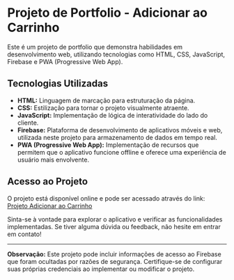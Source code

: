 # Projeto de Portfolio - Adicionar ao Carrinho

Este é um projeto de portfolio que demonstra habilidades em desenvolvimento web, utilizando tecnologias como HTML, CSS, JavaScript, Firebase e PWA (Progressive Web App).

## Tecnologias Utilizadas

- **HTML:** Linguagem de marcação para estruturação da página.
- **CSS:** Estilização para tornar o projeto visualmente atraente.
- **JavaScript:** Implementação de lógica de interatividade do lado do cliente.
- **Firebase:** Plataforma de desenvolvimento de aplicativos móveis e web, utilizada neste projeto para armazenamento de dados em tempo real.
- **PWA (Progressive Web App):** Implementação de recursos que permitem que o aplicativo funcione offline e oferece uma experiência de usuário mais envolvente.

## Acesso ao Projeto

O projeto está disponível online e pode ser acessado através do link: [Projeto Adicionar ao Carrinho](https://p-r-add-to-cart.netlify.app/)

Sinta-se à vontade para explorar o aplicativo e verificar as funcionalidades implementadas. Se tiver alguma dúvida ou feedback, não hesite em entrar em contato!

--- 

**Observação:** Este projeto pode incluir informações de acesso ao Firebase que foram ocultadas por razões de segurança. Certifique-se de configurar suas próprias credenciais ao implementar ou modificar o projeto.
